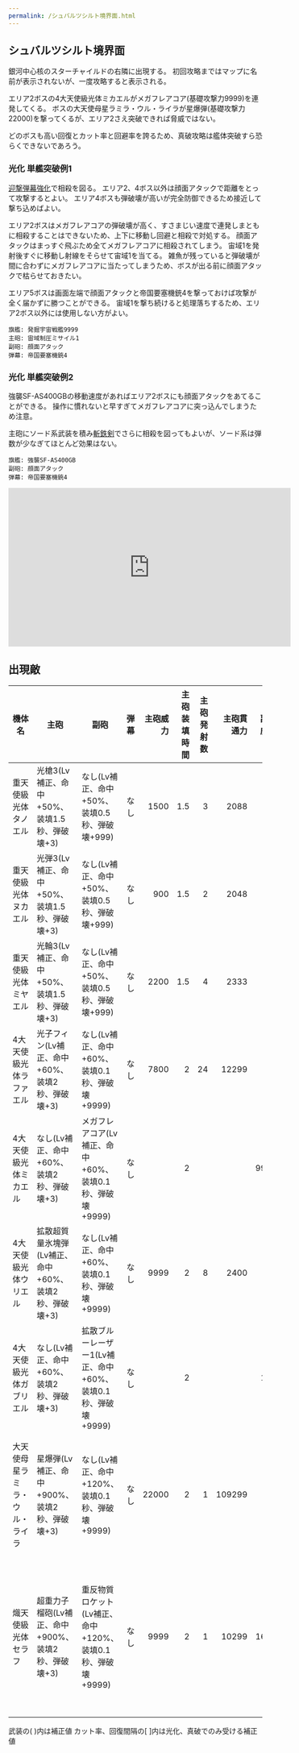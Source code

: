```yaml
---
permalink: /シュバルツシルト境界面.html
---
```

## シュバルツシルト境界面

銀河中心核のスターチャイルドの右隣に出現する。
初回攻略まではマップに名前が表示されないが、一度攻略すると表示される。

エリア2ボスの4大天使級光体ミカエルがメガフレアコア(基礎攻撃力9999)を連発してくる。
ボスの大天使母星ラミラ・ウル・ライラが星爆弾(基礎攻撃力22000)を撃ってくるが、エリア2さえ突破できれば脅威ではない。

どのボスも高い回復とカット率と回避率を誇るため、真破攻略は艦体突破すら恐らくできないであろう。

### 光化 単艦突破例1

[迎撃弾幕強化](チップ.md#迎撃弾幕強化)で相殺を図る。
エリア2、4ボス以外は顔面アタックで距離をとって攻撃するとよい。
エリア4ボスも弾破壊が高いが完全防御できるため接近して撃ち込めばよい。

エリア2ボスはメガフレアコアの弾破壊が高く、すさまじい速度で連発しまともに相殺することはできないため、上下に移動し回避と相殺で対処する。
顔面アタックはまっすぐ飛ぶため全てメガフレアコアに相殺されてしまう。
宙域1を発射後すぐに移動し射線をそらせて宙域1を当てる。
雑魚が残っていると弾破壊が間に合わずにメガフレアコアに当たってしまうため、ボスが出る前に顔面アタックで枯らせておきたい。

エリア5ボスは画面左端で顔面アタックと帝国要塞機銃4を撃っておけば攻撃が全く届かずに勝つことができる。
宙域1を撃ち続けると処理落ちするため、エリア2ボス以外には使用しない方がよい。

```
旗艦: 発掘宇宙戦艦9999
主砲: 宙域制圧ミサイル1
副砲: 顔面アタック
弾幕: 帝国要塞機銃4
```

### 光化 単艦突破例2

強襲SF-AS400GBの移動速度があればエリア2ボスにも顔面アタックをあてることができる。
操作に慣れないと早すぎてメガフレアコアに突っ込んでしまうため注意。

主砲にソード系武装を積み[斬鉄剣](チップ.md#斬鉄剣)でさらに相殺を図ってもよいが、ソード系は弾数が少なぎてほとんど効果はない。

```
旗艦: 強襲SF-AS400GB
副砲: 顔面アタック
弾幕: 帝国要塞機銃4
```

<iframe width="560" height="315" src="https://www.youtube.com/embed/jtYBqYufHGk" title="YouTube video player" frameborder="0" allow="accelerometer; autoplay; clipboard-write; encrypted-media; gyroscope; picture-in-picture; web-share" allowfullscreen></iframe>


## 出現敵

<ul class="enemies-list"></ul>

| 機体名                         | 主砲                                                  | 副砲                                                          | 弾幕 | 主砲威力 | 主砲装填時間 | 主砲発射数 | 主砲貫通力 | 副砲威力 | 副砲装填時間 | 副砲発射数 | 副砲貫通力 | 弾幕威力 | 弾幕装填時間 | 弾幕発射数 | 弾幕貫通力 | 機関        | 設計図                     | 実弾カット | Eカット | 爆風カット | 回避率 | 爆風回避率 | 回復間隔 |    装甲 | 速度 | 対火災力 | 対電磁力 | 資金 | 功績値 | 救出人数 | 登場ステージ      |
|--------------------------------|-------------------------------------------------------|---------------------------------------------------------------|------|---------:|-------------:|-----------:|-----------:|---------:|-------------:|-----------:|-----------:|---------:|-------------:|-----------:|-----------:|-------------|----------------------------|-----------:|--------:|-----------:|-------:|-----------:|----------|--------:|-----:|---------:|---------:|-----:|-------:|---------:|-------------------|
| 重天使級光体タノエル           | 光槍3(Lv補正、命中+50%、装填1.5秒、弾破壊+3)          | なし(Lv補正、命中+50%、装填0.5秒、弾破壊+999)                 | なし |     1500 |          1.5 |          3 |       2088 |          |          0.5 |            |            |          |              |            |            | 小型光体炉A | 天使級光体                 |        90% |     99% |        95% |    80% |        90% | 5秒      |   50000 | 2.30 |       98 |       98 | 3500 |   3500 |       10 | 1、2、3、4、5     |
| 重天使級光体ヌカエル           | 光弾3(Lv補正、命中+50%、装填1.5秒、弾破壊+3)          | なし(Lv補正、命中+50%、装填0.5秒、弾破壊+999)                 | なし |      900 |          1.5 |          2 |       2048 |          |          0.5 |            |            |          |              |            |            | 小型光体炉B | 天使級光体                 |        90% |     99% |        95% |    80% |        90% | 5秒      |   60000 | 1.50 |       98 |       98 | 3500 |   3500 |       10 | 2、3、4、5        |
| 重天使級光体ミヤエル           | 光輪3(Lv補正、命中+50%、装填1.5秒、弾破壊+3)          | なし(Lv補正、命中+50%、装填0.5秒、弾破壊+999)                 | なし |     2200 |          1.5 |          4 |       2333 |          |          0.5 |            |            |          |              |            |            | 小型光体炉C | 天使級光体                 |        90% |     99% |        95% |    80% |        90% | 5秒      |   70000 | 1.80 |       98 |       98 | 3500 |   3500 |       10 | 3、4、5           |
| 4大天使級光体ラファエル        | 光子フィン(Lv補正、命中+60%、装填2秒、弾破壊+3)       | なし(Lv補正、命中+60%、装填0.1秒、弾破壊+9999)                | なし |     7800 |            2 |         24 |      12299 |          |          0.1 |            |            |          |              |            |            | 星生炉E     | 権天使級光体               |      98.5% |   99.9% |        99% |    97% |        97% | 1秒      | 1000000 | 0.30 |      100 |      100 | 8999 |   8999 |      100 | 1ボス             |
| 4大天使級光体ミカエル          | なし(Lv補正、命中+60%、装填2秒、弾破壊+3)             | メガフレアコア(Lv補正、命中+60%、装填0.1秒、弾破壊+9999)      | なし |          |            2 |            |            |     9999 |          0.1 |          3 |       2999 |          |              |            |            | 星生炉E     | 権天使級光体               |      98.5% |   99.9% |        99% |    97% |        97% | 1秒      | 1000000 | 0.30 |      100 |      100 | 8999 |   8999 |      100 | 2ボス             |
| 4大天使級光体ウリエル          | 拡散超質量氷塊弾(Lv補正、命中+60%、装填2秒、弾破壊+3) | なし(Lv補正、命中+60%、装填0.1秒、弾破壊+9999)                | なし |     9999 |            2 |          8 |       2400 |          |          0.1 |            |            |          |              |            |            | 星生炉E     | 権天使級光体               |      98.5% |   99.9% |        99% |    97% |        97% | 1秒      | 1000000 | 0.30 |      100 |      100 | 8999 |   8999 |      100 | 3ボス             |
| 4大天使級光体ガブリエル        | なし(Lv補正、命中+60%、装填2秒、弾破壊+3)             | 拡散ブルーレーザー1(Lv補正、命中+60%、装填0.1秒、弾破壊+9999) | なし |          |            2 |            |            |      100 |          0.1 |          4 |       2030 |          |              |            |            | 星生炉E     | 権天使級光体               |      98.5% |   99.9% |        99% |    97% |        97% | 1秒      | 1000000 | 0.30 |      100 |      100 | 8999 |   8999 |      100 | 4ボス             |
| 大天使母星ラミラ・ウル・ライラ | 星爆弾(Lv補正、命中+900%、装填2秒、弾破壊+3)          | なし(Lv補正、命中+120%、装填0.1秒、弾破壊+9999)               | なし |    22000 |            2 |          1 |     109299 |          |          0.1 |            |            |          |              |            |            | 星生炉F     | 衛星要塞サジタリウス       |      99.5% |   99.9% |      99.5% |    99% |        99% | 1秒      | 1000000 | 0.01 |      100 |      100 | 9999 |   9999 |      100 | 5ボス             |
| 熾天使級光体セラフ             | 超重力子榴砲(Lv補正、命中+900%、装填2秒、弾破壊+3)    | 重反物質ロケット(Lv補正、命中+120%、装填0.1秒、弾破壊+9999)   | なし |     9999 |            2 |          1 |      10299 |     1600 |          0.1 |          5 |       2020 |          |              |            |            | 星生炉F     | 熾天型銀河航行艦セラフィム |      99.5% |   99.9% |        95% |    99% |        99% | 1秒      | 1000000 | 0.01 |      100 |      100 | 9999 |   9999 |     1000 | 5裏ボス(光化以上) |

武装の( )内は補正値
カット率、回復間隔の[ ]内は光化、真破でのみ受ける補正値
